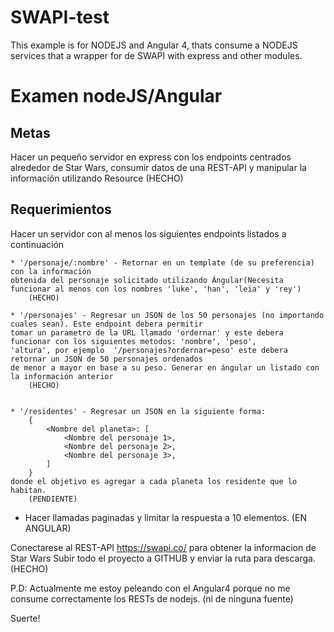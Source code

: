 # SWAPI-test

This example is for NODEJS and Angular 4, thats consume a NODEJS services
that a wrapper for de SWAPI with express and other modules.

# Examen nodeJS/Angular

## Metas
Hacer un pequeño servidor en express con los endpoints centrados alrededor de Star Wars, consumir datos de una REST-API y manipular la información utilizando Resource
(HECHO)

## Requerimientos
   Hacer un servidor con al menos los siguientes endpoints listados a continuación
	
	* '/personaje/:nombre' - Retornar en un template (de su preferencia) con la información 
	obtenida del personaje solicitado utilizando Ángular(Necesita funcionar al menos con los nombres 'luke', 'han', 'leia' y 'rey')
        (HECHO)  
	
	* '/personajes' - Regresar un JSON de los 50 personajes (no importando cuales sean). Este endpoint debera permitir 
	tomar un parametro de la URL llamado 'ordernar' y este debera funcionar con los siguientes metodos: 'nombre', 'peso', 
	'altura', por ejemplo  '/personajes?ordernar=peso' este debera retornar un JSON de 50 personajes ordenados
	de menor a mayor en base a su peso. Generar en ángular un listado con la información anterior 
        (HECHO)
	
	
	* '/residentes' - Regresar un JSON en la siguiente forma:
		{
			<Nombre del planeta>: [
				<Nombre del personaje 1>, 
				<Nombre del personaje 2>, 
				<Nombre del personaje 3>, 
			]
		}
	donde el objetivo es agregar a cada planeta los residente que lo habitan.
        (PENDIENTE)

  *  Hacer llamadas paginadas y limitar la respuesta a 10 elementos.
   (EN ANGULAR)

Conectarese al REST-API https://swapi.co/ para obtener la informacion de Star Wars 
Subir todo el proyecto a GITHUB y enviar la ruta para descarga.
(HECHO)

P.D: Actualmente me estoy peleando con el Angular4 porque no me consume correctamente los RESTs de nodejs. (ni de ninguna fuente)

Suerte!


